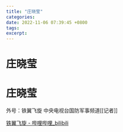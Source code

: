 ```yaml
---
title: "庄晓莹"
categories: 
date: 2022-11-06 07:39:45 +0800
tags: 
excerpt: 
---
```



# 庄晓莹



# 庄晓莹

外号：铁翼飞旋
中央电视台国防军事频道[[记者]]

[铁翼飞旋 - 哔哩哔哩_bilibili](https://space.bilibili.com/2105693916)

